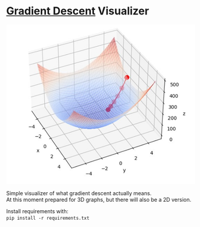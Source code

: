 # [Gradient Descent](https://en.wikipedia.org/wiki/Gradient_descent) Visualizer

![Gradient descent path](graph.jpg "Gradient descent path")  

Simple visualizer of what gradient descent actually means.  
At this moment prepared for 3D graphs, but there will also be a 2D version.  

Install requirements with:  
`pip install -r requirements.txt`